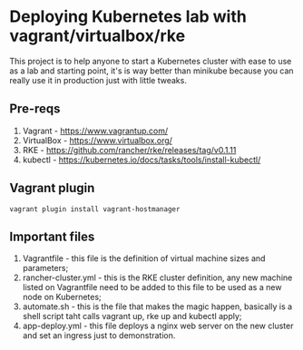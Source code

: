# Deploying Kubernetes lab with vagrant/virtualbox/rke

This project is to help anyone to start a Kubernetes cluster with ease to use as a lab and starting point, it's is way better than minikube because you can really use it in production just with little tweaks.

## Pre-reqs

1. Vagrant - https://www.vagrantup.com/
2. VirtualBox - https://www.virtualbox.org/
3. RKE - https://github.com/rancher/rke/releases/tag/v0.1.11
4. kubectl - https://kubernetes.io/docs/tasks/tools/install-kubectl/

## Vagrant plugin

```
vagrant plugin install vagrant-hostmanager
```

## Important files

1. Vagrantfile - this file is the definition of virtual machine sizes and parameters;
2. rancher-cluster.yml - this is the RKE cluster definition, any new machine listed on Vagrantfile need to be added to this file to be used as a new node on Kubernetes;
3. automate.sh - this is the file that makes the magic happen, basically is a shell script taht calls vagrant up, rke up and kubectl apply;
4. app-deploy.yml - this file deploys a nginx web server on the new cluster and set an ingress just to demonstration.
